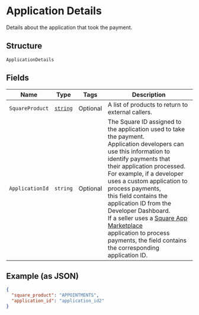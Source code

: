 
# Application Details

Details about the application that took the payment.

## Structure

`ApplicationDetails`

## Fields

| Name | Type | Tags | Description |
|  --- | --- | --- | --- |
| `SquareProduct` | [`string`](../../doc/models/application-details-external-square-product.md) | Optional | A list of products to return to external callers. |
| `ApplicationId` | `string` | Optional | The Square ID assigned to the application used to take the payment.<br>Application developers can use this information to identify payments that<br>their application processed.<br>For example, if a developer uses a custom application to process payments,<br>this field contains the application ID from the Developer Dashboard.<br>If a seller uses a [Square App Marketplace](https://developer.squareup.com/docs/app-marketplace)<br>application to process payments, the field contains the corresponding application ID. |

## Example (as JSON)

```json
{
  "square_product": "APPOINTMENTS",
  "application_id": "application_id2"
}
```

